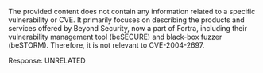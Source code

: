 The provided content does not contain any information related to a specific vulnerability or CVE. It primarily focuses on describing the products and services offered by Beyond Security, now a part of Fortra, including their vulnerability management tool (beSECURE) and black-box fuzzer (beSTORM). Therefore, it is not relevant to CVE-2004-2697.

Response: UNRELATED